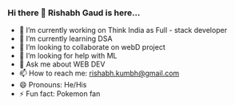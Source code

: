 ### Hi there 👋 Rishabh Gaud is here...



- 🔭 I’m currently working on Think India as Full - stack developer 
- 🌱 I’m currently learning DSA
- 👯 I’m looking to collaborate on webD project
- 🤔 I’m looking for help with ML
- 💬 Ask me about WEB DEV
- 📫 How to reach me: rishabh.kumbh@gmail.com
- 😄 Pronouns: He/His
- ⚡ Fun fact: Pokemon fan

